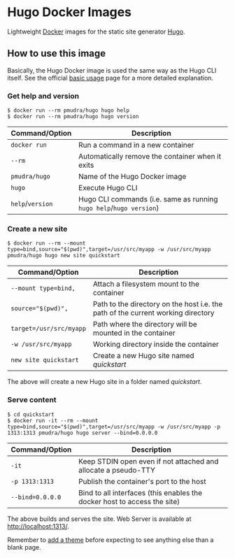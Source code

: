 # Hugo Docker Images

Lightweight [Docker](https://www.docker.com/) images for the static site generator [Hugo](https://gohugo.io/).

## How to use this image

Basically, the Hugo Docker image is used the same way as the Hugo CLI itself.
See the official [basic usage](https://gohugo.io/getting-started/usage/) page for a more detailed explanation.

### Get help and version

```
$ docker run --rm pmudra/hugo hugo help
$ docker run --rm pmudra/hugo hugo version
```

Command/Option   | Description
-----------------|------------
`docker run`     | Run a command in a new container
`--rm`           | Automatically remove the container when it exits
`pmudra/hugo`    | Name of the Hugo Docker image
`hugo`           | Execute Hugo CLI
`help`/`version` | Hugo CLI commands (i.e. same as running `hugo help`/`hugo version`)

### Create a new site

```
$ docker run --rm --mount type=bind,source="$(pwd)",target=/usr/src/myapp -w /usr/src/myapp pmudra/hugo hugo new site quickstart
```

Command/Option          | Description
------------------------|------------
`--mount type=bind,`    | Attach a filesystem mount to the container
`source="$(pwd)",`      | Path to the directory on the host i.e. the path of the current working directory
`target=/usr/src/myapp` | Path where the directory will be mounted in the container
`-w /usr/src/myapp`     | Working directory inside the container
`new site quickstart`   | Create a new Hugo site named *quickstart*

The above will create a new Hugo site in a folder named *quickstart*. 

### Serve content

```
$ cd quickstart
$ docker run -it --rm --mount type=bind,source="$(pwd)",target=/usr/src/myapp -w /usr/src/myapp -p 1313:1313 pmudra/hugo hugo server --bind=0.0.0.0
```

Command/Option   | Description
-----------------|------------
`-it`            | Keep STDIN open even if not attached and allocate a pseudo-TTY
`-p 1313:1313`   | Publish the container's port to the host
`--bind=0.0.0.0` | Bind to all interfaces (this enables the docker host to access the site)

The above builds and serves the site.
Web Server is available at [http://localhost:1313/](http://localhost:1313/).

Remember to [add a theme](https://gohugo.io/getting-started/quick-start/#step-3-add-a-theme) before expecting to see anything else than a blank page.